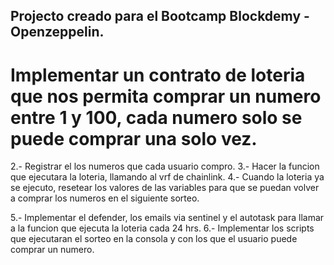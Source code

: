 ## Projecto creado para el Bootcamp Blockdemy - Openzeppelin.

# Implementar un contrato de loteria que nos permita comprar un numero entre 1 y 100, cada numero solo se puede comprar una solo vez.
2.- Registrar el los numeros que cada usuario compro.
3.- Hacer la funcion que ejecutara la loteria, llamando al vrf de chainlink.
4.- Cuando la loteria ya se ejecuto, resetear los valores de las variables para que se puedan volver a comprar los numeros en el siguiente sorteo.

5.- Implementar el defender, los emails via sentinel y el autotask para llamar a la funcion que ejecuta la loteria cada 24 hrs.
6.- Implementar los scripts que ejecutaran el sorteo en la consola y con los que el usuario puede comprar un numero.


